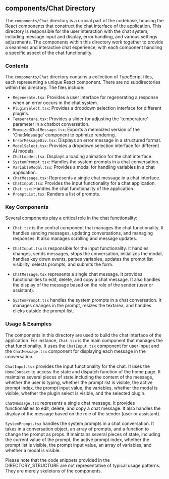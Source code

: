 
## components/Chat Directory

The `components/Chat` directory is a crucial part of the codebase, housing the React components that construct the chat interface of the application. This directory is responsible for the user interaction with the chat system, including message input and display, error handling, and various settings adjustments. The components within this directory work together to provide a seamless and interactive chat experience, with each component handling a specific aspect of the chat functionality.

### Contents

The `components/Chat` directory contains a collection of TypeScript files, each representing a unique React component. There are no subdirectories within this directory. The files include:

- `Regenerate.tsx`: Provides a user interface for regenerating a response when an error occurs in the chat system.
- `PluginSelect.tsx`: Provides a dropdown selection interface for different plugins.
- `Temperature.tsx`: Provides a slider for adjusting the 'temperature' parameter in a chatbot conversation.
- `MemoizedChatMessage.tsx`: Exports a memoized version of the 'ChatMessage' component to optimize rendering.
- `ErrorMessageDiv.tsx`: Displays an error message in a structured format.
- `ModelSelect.tsx`: Provides a dropdown selection interface for different AI models.
- `ChatLoader.tsx`: Displays a loading animation for the chat interface.
- `SystemPrompt.tsx`: Handles the system prompts in a chat conversation.
- `VariableModal.tsx`: Provides a modal for handling variables in a chat application.
- `ChatMessage.tsx`: Represents a single chat message in a chat interface.
- `ChatInput.tsx`: Provides the input functionality for a chat application.
- `Chat.tsx`: Handles the chat functionality of the application.
- `PromptList.tsx`: Renders a list of prompts.

### Key Components

Several components play a critical role in the chat functionality:

- `Chat.tsx` is the central component that manages the chat functionality. It handles sending messages, updating conversations, and managing responses. It also manages scrolling and message updates.

- `ChatInput.tsx` is responsible for the input functionality. It handles changes, sends messages, stops the conversation, initializes the modal, handles key down events, parses variables, updates the prompt list visibility, selects prompts, and submits the form.

- `ChatMessage.tsx` represents a single chat message. It provides functionalities to edit, delete, and copy a chat message. It also handles the display of the message based on the role of the sender (user or assistant).

- `SystemPrompt.tsx` handles the system prompts in a chat conversation. It manages changes in the prompt, resizes the textarea, and handles clicks outside the prompt list.

### Usage & Examples

The components in this directory are used to build the chat interface of the application. For instance, `Chat.tsx` is the main component that manages the chat functionality. It uses the `ChatInput.tsx` component for user input and the `ChatMessage.tsx` component for displaying each message in the conversation.

`ChatInput.tsx` provides the input functionality for the chat. It uses the `HomeContext` to access the state and dispatch function of the home page. It maintains several pieces of state including the content of the message, whether the user is typing, whether the prompt list is visible, the active prompt index, the prompt input value, the variables, whether the modal is visible, whether the plugin select is visible, and the selected plugin.

`ChatMessage.tsx` represents a single chat message. It provides functionalities to edit, delete, and copy a chat message. It also handles the display of the message based on the role of the sender (user or assistant).

`SystemPrompt.tsx` handles the system prompts in a chat conversation. It takes in a conversation object, an array of prompts, and a function to change the prompt as props. It maintains several pieces of state, including the current value of the prompt, the active prompt index, whether the prompt list is visible, the prompt input value, an array of variables, and whether a modal is visible.

Please note that the code snippets provided in the DIRECTORY_STRUCTURE are not representative of typical usage patterns. They are merely skeletons of the components.
